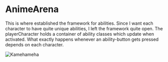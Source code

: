 # AnimeArena

This is where established the framework for abilities.
Since I want each character to have quite unique abilities, I left the framework quite open.
The playerCharacter holds a container of ability classes which update when activated.
What exactly happens whenever an ability-button gets pressed depends on each character. 

![Kamehameha](https://github.com/RenzoDepoortere/AnimeArena/assets/95619804/e5b9ee86-4823-42c0-9ba0-f2405ee672d0)
